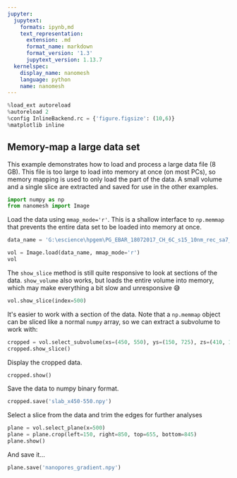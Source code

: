 ```yaml
---
jupyter:
  jupytext:
    formats: ipynb,md
    text_representation:
      extension: .md
      format_name: markdown
      format_version: '1.3'
      jupytext_version: 1.13.7
  kernelspec:
    display_name: nanomesh
    language: python
    name: nanomesh
---
```


```python
%load_ext autoreload
%autoreload 2
%config InlineBackend.rc = {'figure.figsize': (10,6)}
%matplotlib inline
```

## Memory-map a large data set

This example demonstrates how to load and process a large data file (8 GB). This file is too large to load into memory at once (on most PCs), so memory mapping is used to only load the part of the data. A small volume and a single slice are extracted and saved for use in the other examples.

```python
import numpy as np
from nanomesh import Image
```

Load the data using `mmap_mode='r'`. This is a shallow interface to `np.memmap` that prevents the entire data set to be loaded into memory at once.

```python
data_name = 'G:\escience\hpgem\PG_EBAR_18072017_CH_6C_s15_10nm_rec_sa7_1024_1024_2048.vol'

vol = Image.load(data_name, mmap_mode='r')
vol
```

The `show_slice` method is still quite responsive to look at sections of the data. `show_volume` also works, but loads the entire volume into memory, which may make everything a bit slow and unresponsive 😅

```python
vol.show_slice(index=500)
```

It's easier to work with a section of the data. Note that a `np.memmap` object can be sliced like a normal `numpy` array, so we can extract a subvolume to work with:

```python
cropped = vol.select_subvolume(xs=(450, 550), ys=(150, 725), zs=(410, 1470))
cropped.show_slice()
```

Display the cropped data.

```python
cropped.show()
```

Save the data to numpy binary format.

```python
cropped.save('slab_x450-550.npy')
```

Select a slice from the data and trim the edges for further analyses

```python
plane = vol.select_plane(x=500)
plane = plane.crop(left=150, right=850, top=655, bottom=845)
plane.show()
```

And save it...

```python
plane.save('nanopores_gradient.npy')
```
